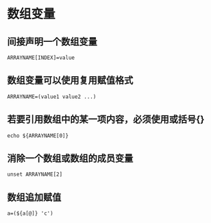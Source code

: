 # 数组变量

## 间接声明一个数组变量
 `ARRAYNAME[INDEX]=value`

## 数组变量可以使用复用赋值格式
 `ARRAYNAME=(value1 value2 ...)`

## 若要引用数组中的某一项内容，必须使用或括号{}
 `echo ${ARRAYNAME[0]}`

## 消除一个数组或数组的成员变量
 `unset ARRAYNAME[2]`

## 数组追加赋值
 `a=(${a[@]} 'c')`
